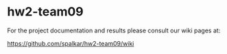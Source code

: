 hw2-team09
==========

For the project documentation and results please consult our wiki pages
at:

https://github.com/spalkar/hw2-team09/wiki